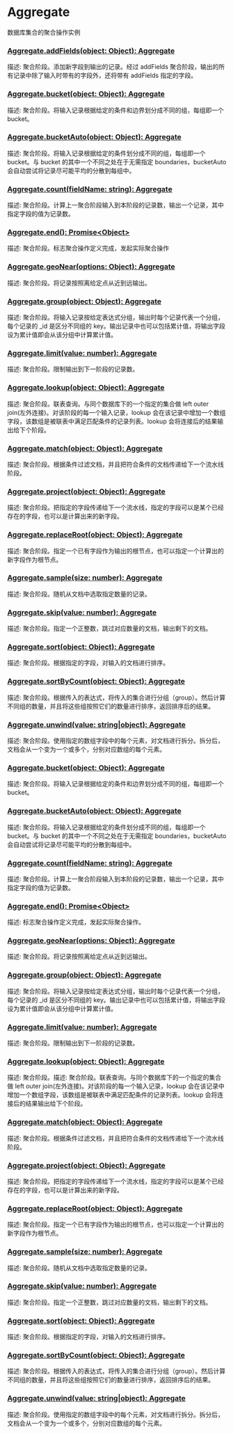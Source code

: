# Aggregate

数据库集合的聚合操作实例

### [Aggregate.addFields(object: Object): Aggregate](./stages/addFields.md)

描述: 聚合阶段。添加新字段到输出的记录。经过 addFields 聚合阶段，输出的所有记录中除了输入时带有的字段外，还将带有 addFields 指定的字段。

### [Aggregate.bucket(object: Object): Aggregate](./stages/bucket.md)

描述: 聚合阶段。将输入记录根据给定的条件和边界划分成不同的组，每组即一个 bucket。

### [Aggregate.bucketAuto(object: Object): Aggregate](./stages/bucketAuto.md)

描述: 聚合阶段。将输入记录根据给定的条件划分成不同的组，每组即一个 bucket。与 bucket 的其中一个不同之处在于无需指定 boundaries，bucketAuto 会自动尝试将记录尽可能平均的分散到每组中。

### [Aggregate.count(fieldName: string): Aggregate](./stages/count.md)

描述: 聚合阶段。计算上一聚合阶段输入到本阶段的记录数，输出一个记录，其中指定字段的值为记录数。

### [Aggregate.end(): Promise\<Object\>](./stages/end.md)

描述: 聚合阶段。标志聚合操作定义完成，发起实际聚合操作

### [Aggregate.geoNear(options: Object): Aggregate](./stages/geoNear.md)

描述: 聚合阶段。将记录按照离给定点从近到远输出。

### [Aggregate.group(object: Object): Aggregate](./stages/group.md)

描述: 聚合阶段。将输入记录按给定表达式分组，输出时每个记录代表一个分组，每个记录的 \_id 是区分不同组的 key。输出记录中也可以包括累计值，将输出字段设为累计值即会从该分组中计算累计值。

### [Aggregate.limit(value: number): Aggregate](./stages/limit.md)

描述: 聚合阶段。限制输出到下一阶段的记录数。

### [Aggregate.lookup(object: Object): Aggregate](./stages/lookup.md)

描述: 聚合阶段。联表查询。与同个数据库下的一个指定的集合做 left outer join(左外连接)。对该阶段的每一个输入记录，lookup 会在该记录中增加一个数组字段，该数组是被联表中满足匹配条件的记录列表。lookup 会将连接后的结果输出给下个阶段。

### [Aggregate.match(object: Object): Aggregate](./stages/match.md)

描述: 聚合阶段。根据条件过滤文档，并且把符合条件的文档传递给下一个流水线阶段。

### [Aggregate.project(object: Object): Aggregate](./stages/project.md)

描述: 聚合阶段。把指定的字段传递给下一个流水线，指定的字段可以是某个已经存在的字段，也可以是计算出来的新字段。

### [Aggregate.replaceRoot(object: Object): Aggregate](./stages/replaceRoot.md)

描述: 聚合阶段。指定一个已有字段作为输出的根节点，也可以指定一个计算出的新字段作为根节点。

### [Aggregate.sample(size: number): Aggregate](./stages/sample.md)

描述: 聚合阶段。随机从文档中选取指定数量的记录。

### [Aggregate.skip(value: number): Aggregate](./stages/skip.md)

描述: 聚合阶段。指定一个正整数，跳过对应数量的文档，输出剩下的文档。

### [Aggregate.sort(object: Object): Aggregate](./stages/sort.md)

描述: 聚合阶段。根据指定的字段，对输入的文档进行排序。

### [Aggregate.sortByCount(object: Object): Aggregate](./stages/sortByCount.md)

描述: 聚合阶段。根据传入的表达式，将传入的集合进行分组（group）。然后计算不同组的数量，并且将这些组按照它们的数量进行排序，返回排序后的结果。

### [Aggregate.unwind(value: string|object): Aggregate](./stages/unwind.md)

描述: 聚合阶段。使用指定的数组字段中的每个元素，对文档进行拆分。拆分后，文档会从一个变为一个或多个，分别对应数组的每个元素。

### [Aggregate.bucket(object: Object): Aggregate](./stages/bucket.md)

描述: 聚合阶段。将输入记录根据给定的条件和边界划分成不同的组，每组即一个 bucket。

### [Aggregate.bucketAuto(object: Object): Aggregate](./stages/bucketAuto.md)

描述: 聚合阶段。将输入记录根据给定的条件划分成不同的组，每组即一个 bucket。与 bucket 的其中一个不同之处在于无需指定 boundaries，bucketAuto 会自动尝试将记录尽可能平均的分散到每组中。

### [Aggregate.count(fieldName: string): Aggregate](./stages/count.md)

描述: 聚合阶段。计算上一聚合阶段输入到本阶段的记录数，输出一个记录，其中指定字段的值为记录数。

### [Aggregate.end(): Promise\<Object\>](./stages/end.md)

描述: 标志聚合操作定义完成，发起实际聚合操作。

### [Aggregate.geoNear(options: Object): Aggregate](./stages/geoNear.md)

描述: 聚合阶段。将记录按照离给定点从近到远输出。

### [Aggregate.group(object: Object): Aggregate](./stages/group.md)

描述: 聚合阶段。将输入记录按给定表达式分组，输出时每个记录代表一个分组，每个记录的 \_id 是区分不同组的 key。输出记录中也可以包括累计值，将输出字段设为累计值即会从该分组中计算累计值。

### [Aggregate.limit(value: number): Aggregate](./stages/limit.md)

描述: 聚合阶段。限制输出到下一阶段的记录数。

### [Aggregate.lookup(object: Object): Aggregate](./stages/lookup.md)

描述: 聚合阶段。描述: 聚合阶段。联表查询。与同个数据库下的一个指定的集合做 left outer join(左外连接)。对该阶段的每一个输入记录，lookup 会在该记录中增加一个数组字段，该数组是被联表中满足匹配条件的记录列表。lookup 会将连接后的结果输出给下个阶段。

### [Aggregate.match(object: Object): Aggregate](./stages/match.md)

描述: 聚合阶段。根据条件过滤文档，并且把符合条件的文档传递给下一个流水线阶段。

### [Aggregate.project(object: Object): Aggregate](./stages/project.md)

描述: 聚合阶段。把指定的字段传递给下一个流水线，指定的字段可以是某个已经存在的字段，也可以是计算出来的新字段。

### [Aggregate.replaceRoot(object: Object): Aggregate](./stages/replaceRoot.md)

描述: 聚合阶段。指定一个已有字段作为输出的根节点，也可以指定一个计算出的新字段作为根节点。

### [Aggregate.sample(size: number): Aggregate](./stages/sample.md)

描述: 聚合阶段。随机从文档中选取指定数量的记录。

### [Aggregate.skip(value: number): Aggregate](./stages/skip.md)

描述: 聚合阶段。指定一个正整数，跳过对应数量的文档，输出剩下的文档。

### [Aggregate.sort(object: Object): Aggregate](./stages/sort.md)

描述: 聚合阶段。根据指定的字段，对输入的文档进行排序。

### [Aggregate.sortByCount(object: Object): Aggregate](./stages/sortByCount.md)

描述: 聚合阶段。根据传入的表达式，将传入的集合进行分组（group）。然后计算不同组的数量，并且将这些组按照它们的数量进行排序，返回排序后的结果。

### [Aggregate.unwind(value: string|object): Aggregate](./stages/unwind.md)

描述: 聚合阶段。使用指定的数组字段中的每个元素，对文档进行拆分。拆分后，文档会从一个变为一个或多个，分别对应数组的每个元素。
